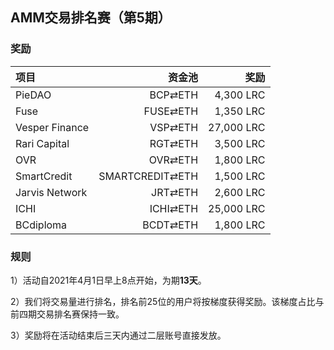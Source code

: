 ## AMM交易排名赛（第5期）


### 奖励

| **项目** | **资金池** | **奖励** |
| :--- | ---: | ---: |
PieDAO | BCP⇄ETH |  4,300 LRC |
Fuse | FUSE⇄ETH |  1,350 LRC |
Vesper Finance | VSP⇄ETH |  27,000 LRC |
Rari Capital | RGT⇄ETH |  3,500 LRC |
OVR | OVR⇄ETH |  1,800 LRC |
SmartCredit | SMARTCREDIT⇄ETH |  1,500 LRC |
Jarvis Network | JRT⇄ETH |  2,600 LRC |
ICHI | ICHI⇄ETH |  25,000 LRC |
BCdiploma | BCDT⇄ETH |  1,800 LRC |

### 规则


1）活动自2021年4月1日早上8点开始，为期**13天**。

2）我们将交易量进行排名，排名前25位的用户将按梯度获得奖励。该梯度占比与前四期交易排名赛保持一致。

3）奖励将在活动结束后三天内通过二层账号直接发放。
